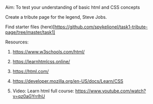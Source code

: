 Aim: To test your understanding of basic html and CSS concepts

Create a tribute page for the legend, Steve Jobs.

Find starter files (here)[https://github.com/spykelionel/task1-tribute-page/tree/master/task1]

Resources:

1. https://www.w3schools.com/html/

2. https://learnhtmlcss.online/

3. https://html.com/

4. https://developer.mozilla.org/en-US/docs/Learn/CSS

5. Video: Learn html full course: https://www.youtube.com/watch?v=qz0aGYrrlhU
